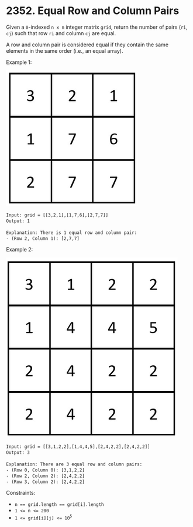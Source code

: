 # 2352. Equal Row and Column Pairs

Given a `0`-indexed `n x n` integer matrix `grid`, return the number of pairs (`ri`, `cj`) such that row `ri` and column `cj` are equal.

A row and column pair is considered equal if they contain the same elements in the same order (i.e., an equal array).

Example 1:

![](example_1.png)

    Input: grid = [[3,2,1],[1,7,6],[2,7,7]]
    Output: 1

    Explanation: There is 1 equal row and column pair:
    - (Row 2, Column 1): [2,7,7]
  
Example 2:

![](example_2.png)

    Input: grid = [[3,1,2,2],[1,4,4,5],[2,4,2,2],[2,4,2,2]]
    Output: 3

    Explanation: There are 3 equal row and column pairs:
    - (Row 0, Column 0): [3,1,2,2]
    - (Row 2, Column 2): [2,4,2,2]
    - (Row 3, Column 2): [2,4,2,2]


Constraints:
- `n == grid.length == grid[i].length`
- `1 <= n <= 200`
- `1 <= grid[i][j] <= 10`<sup>`5`</sup>